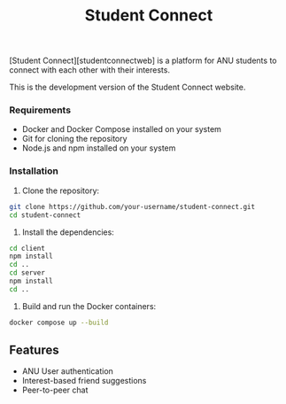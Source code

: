 <div>
    <header>
        <h1>Student Connect</h1>
    </header>
    <p>
        [Student Connect][studentconnectweb] is a platform for ANU students to connect with each other with their interests.
    </p>
</div>

This is the development version of the Student Connect website. 
<!-- [studentconnectweb]: https://studentconnect.anu.edu.au/ -->

### Requirements
- Docker and Docker Compose installed on your system
- Git for cloning the repository
- Node.js and npm installed on your system

### Installation
1. Clone the repository:
```bash
git clone https://github.com/your-username/student-connect.git
cd student-connect
```

1. Install the dependencies:
```bash
cd client
npm install
cd ..
cd server
npm install
cd ..
```

1. Build and run the Docker containers:
```bash
docker compose up --build
```

## Features
- ANU User authentication
- Interest-based friend suggestions
- Peer-to-peer chat


